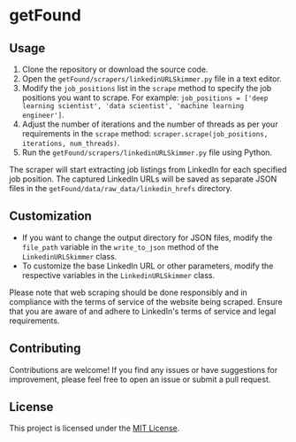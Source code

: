 # getFound


## Usage

1. Clone the repository or download the source code.
2. Open the `getFound/scrapers/linkedinURLSkimmer.py` file in a text editor.
3. Modify the `job_positions` list in the `scrape` method to specify the job positions you want to scrape. For example: `job_positions = ['deep learning scientist', 'data scientist', 'machine learning engineer']`.
4. Adjust the number of iterations and the number of threads as per your requirements in the `scrape` method: `scraper.scrape(job_positions, iterations, num_threads)`.
5. Run the `getFound/scrapers/linkedinURLSkimmer.py` file using Python.

The scraper will start extracting job listings from LinkedIn for each specified job position. The captured LinkedIn URLs will be saved as separate JSON files in the `getFound/data/raw_data/linkedin_hrefs` directory.

## Customization

- If you want to change the output directory for JSON files, modify the `file_path` variable in the `write_to_json` method of the `LinkedinURLSkimmer` class.
- To customize the base LinkedIn URL or other parameters, modify the respective variables in the `LinkedinURLSkimmer` class.

Please note that web scraping should be done responsibly and in compliance with the terms of service of the website being scraped. Ensure that you are aware of and adhere to LinkedIn's terms of service and legal requirements.

## Contributing

Contributions are welcome! If you find any issues or have suggestions for improvement, please feel free to open an issue or submit a pull request.

## License

This project is licensed under the [MIT License](LICENSE).
